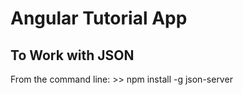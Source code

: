 # Angular Tutorial App

## To Work with JSON
<!-- Full fake REST API that acts as a local web server  -->
<!-- Created with <3 for front-end developers who need a quick back-end for prototyping and mocking. -->
From the command line:
    >> npm install -g json-server

